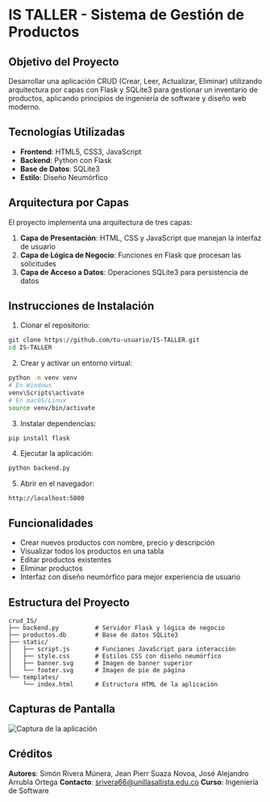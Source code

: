 # IS TALLER - Sistema de Gestión de Productos

## Objetivo del Proyecto
Desarrollar una aplicación CRUD (Crear, Leer, Actualizar, Eliminar) utilizando arquitectura por capas con Flask y SQLite3 para gestionar un inventario de productos, aplicando principios de ingeniería de software y diseño web moderno.

## Tecnologías Utilizadas
- **Frontend**: HTML5, CSS3, JavaScript
- **Backend**: Python con Flask
- **Base de Datos**: SQLite3
- **Estilo**: Diseño Neumórfico

## Arquitectura por Capas
El proyecto implementa una arquitectura de tres capas:

1. **Capa de Presentación**: HTML, CSS y JavaScript que manejan la interfaz de usuario
2. **Capa de Lógica de Negocio**: Funciones en Flask que procesan las solicitudes
3. **Capa de Acceso a Datos**: Operaciones SQLite3 para persistencia de datos

## Instrucciones de Instalación

1. Clonar el repositorio:
```bash
git clone https://github.com/tu-usuario/IS-TALLER.git
cd IS-TALLER
```

2. Crear y activar un entorno virtual:
```bash
python -m venv venv
# En Windows
venv\Scripts\activate
# En macOS/Linux
source venv/bin/activate
```

3. Instalar dependencias:
```bash
pip install flask
```

4. Ejecutar la aplicación:
```bash
python backend.py
```

5. Abrir en el navegador:
```
http://localhost:5000
```

## Funcionalidades
- Crear nuevos productos con nombre, precio y descripción
- Visualizar todos los productos en una tabla
- Editar productos existentes
- Eliminar productos
- Interfaz con diseño neumórfico para mejor experiencia de usuario

## Estructura del Proyecto
```
crud_IS/
├── backend.py          # Servidor Flask y lógica de negocio
├── productos.db        # Base de datos SQLite3
├── static/
│   ├── script.js       # Funciones JavaScript para interacción
│   ├── style.css       # Estilos CSS con diseño neumórfico
│   ├── banner.svg      # Imagen de banner superior
│   └── footer.svg      # Imagen de pie de página
└── templates/
    └── index.html      # Estructura HTML de la aplicación
```

## Capturas de Pantalla
![Captura de la aplicación](https://via.placeholder.com/800x400?text=Captura+de+la+Aplicación)

## Créditos
**Autores**: Simón Rivera Múnera, Jean Pierr Suaza Novoa, José Alejandro Arrubla Ortega
**Contacto**: srivera66@unillasallista.edu.co
**Curso**: Ingeniería de Software